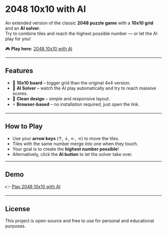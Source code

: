 # 2048 10x10 with AI

An extended version of the classic **2048 puzzle game** with a **10x10 grid** and an **AI solver**.  
Try to combine tiles and reach the highest possible number — or let the AI play for you!

🎮 **Play here:** [2048 10x10 with AI](https://kaloodinaz.github.io/2048-10x10/)

---

## Features
- 🔢 **10x10 board** – bigger grid than the original 4x4 version.  
- 🤖 **AI Solver** – watch the AI play automatically and try to reach massive scores.  
- 🎨 **Clean design** – simple and responsive layout.  
- ⚡ **Browser-based** – no installation required, just open the link.  

---

## How to Play
- Use your **arrow keys** (↑, ↓, ←, →) to move the tiles.  
- Tiles with the same number merge into one when they touch.  
- Your goal is to create the **highest number possible**!  
- Alternatively, click the **AI button** to let the solver take over.  

---

## Demo
👉 [Play 2048 10x10 with AI](https://kaloodinaz.github.io/2048-10x10/)

---

## License
This project is open-source and free to use for personal and educational purposes.
